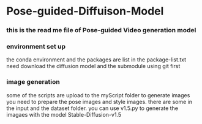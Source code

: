 # Pose-guided-Diffuison-Model
### this is the read me file of Pose-guided Video generation model
### environment set up
the conda environment and the packages are list in the package-list.txt
need download the diffusion model and the submodule using git first
### image generation
some of the scripts are upload to the myScript folder
to generate images
you need to prepare the pose images and style images.
there are some in the input and the dataset folder. 
you can use v1.5.py to generate the imagaes with the model Stable-Diffusion-v1.5


